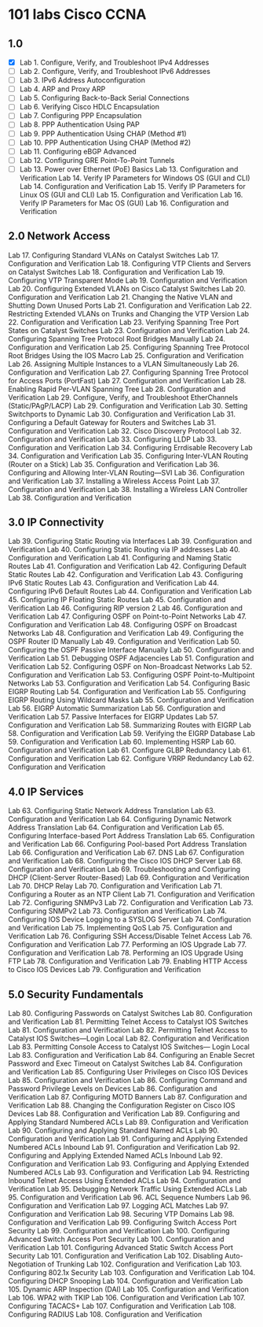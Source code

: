 # 101 labs Cisco CCNA

## 1.0
- [x] Lab 1. Configure, Verify, and Troubleshoot IPv4 Addresses
- [ ] Lab 2. Configure, Verify, and Troubleshoot IPv6 Addresses
- [ ] Lab 3. IPv6 Address Autoconfiguration
- [ ] Lab 4. ARP and Proxy ARP
- [ ] Lab 5. Configuring Back-to-Back Serial Connections
- [ ] Lab 6. Verifying Cisco HDLC Encapsulation
- [ ] Lab 7. Configuring PPP Encapsulation
- [ ] Lab 8. PPP Authentication Using PAP
- [ ] Lab 9. PPP Authentication Using CHAP (Method #1)
- [ ] Lab 10. PPP Authentication Using CHAP (Method #2)
- [ ] Lab 11. Configuring eBGP Advanced
- [ ] Lab 12. Configuring GRE Point-To-Point Tunnels
- [ ] Lab 13. Power over Ethernet (PoE) Basics
 Lab 13. Configuration and Verification
 Lab 14. Verify IP Parameters for Windows OS (GUI and CLI)
 Lab 14. Configuration and Verification
 Lab 15. Verify IP Parameters for Linux OS (GUI and CLI)
 Lab 15. Configuration and Verification
 Lab 16. Verify IP Parameters for Mac OS (GUI)
 Lab 16. Configuration and Verification
## 2.0 Network Access
 Lab 17. Configuring Standard VLANs on Catalyst Switches
 Lab 17. Configuration and Verification
 Lab 18. Configuring VTP Clients and Servers on Catalyst Switches
 Lab 18. Configuration and Verification
 Lab 19. Configuring VTP Transparent Mode
 Lab 19. Configuration and Verification
 Lab 20. Configuring Extended VLANs on Cisco Catalyst Switches
 Lab 20. Configuration and Verification
 Lab 21. Changing the Native VLAN and Shutting Down Unused
Ports
 Lab 21. Configuration and Verification
 Lab 22. Restricting Extended VLANs on Trunks and Changing the
VTP Version
 Lab 22. Configuration and Verification
 Lab 23. Verifying Spanning Tree Port States on Catalyst Switches
 Lab 23. Configuration and Verification
 Lab 24. Configuring Spanning Tree Protocol Root Bridges Manually
 Lab 24. Configuration and Verification
 Lab 25. Configuring Spanning Tree Protocol Root Bridges Using
the IOS Macro
 Lab 25. Configuration and Verification
 Lab 26. Assigning Multiple Instances to a VLAN Simultaneously
 Lab 26. Configuration and Verification
 Lab 27. Configuring Spanning Tree Protocol for Access Ports
(PortFast)
 Lab 27. Configuration and Verification
 Lab 28. Enabling Rapid Per-VLAN Spanning Tree
 Lab 28. Configuration and Verification
 Lab 29. Configure, Verify, and Troubleshoot EtherChannels
(Static/PAgP/LACP)
 Lab 29. Configuration and Verification
 Lab 30. Setting Switchports to Dynamic
 Lab 30. Configuration and Verification
 Lab 31. Configuring a Default Gateway for Routers and Switches
 Lab 31. Configuration and Verification
 Lab 32. Cisco Discovery Protocol
 Lab 32. Configuration and Verification
 Lab 33. Configuring LLDP
 Lab 33. Configuration and Verification
 Lab 34. Configuring Errdisable Recovery
 Lab 34. Configuration and Verification
 Lab 35. Configuring Inter-VLAN Routing (Router on a Stick)
 Lab 35. Configuration and Verification
 Lab 36. Configuring and Allowing Inter-VLAN Routing—SVI
 Lab 36. Configuration and Verification
 Lab 37. Installing a Wireless Access Point
 Lab 37. Configuration and Verification
 Lab 38. Installing a Wireless LAN Controller
 Lab 38. Configuration and Verification
## 3.0 IP Connectivity
 Lab 39. Configuring Static Routing via Interfaces
 Lab 39. Configuration and Verification
 Lab 40. Configuring Static Routing via IP addresses
 Lab 40. Configuration and Verification
 Lab 41. Configuring and Naming Static Routes
 Lab 41. Configuration and Verification
 Lab 42. Configuring Default Static Routes
 Lab 42. Configuration and Verification
 Lab 43. Configuring IPv6 Static Routes
 Lab 43. Configuration and Verification
 Lab 44. Configuring IPv6 Default Routes
 Lab 44. Configuration and Verification
 Lab 45. Configuring IP Floating Static Routes
 Lab 45. Configuration and Verification
 Lab 46. Configuring RIP version 2
 Lab 46. Configuration and Verification
 Lab 47. Configuring OSPF on Point-to-Point Networks
 Lab 47. Configuration and Verification
 Lab 48. Configuring OSPF on Broadcast Networks
 Lab 48. Configuration and Verification
 Lab 49. Configuring the OSPF Router ID Manually
 Lab 49. Configuration and Verification
 Lab 50. Configuring the OSPF Passive Interface Manually
 Lab 50. Configuration and Verification
 Lab 51. Debugging OSPF Adjacencies
 Lab 51. Configuration and Verification
 Lab 52. Configuring OSPF on Non-Broadcast Networks
 Lab 52. Configuration and Verification
 Lab 53. Configuring OSPF Point-to-Multipoint Networks
 Lab 53. Configuration and Verification
 Lab 54. Configuring Basic EIGRP Routing
 Lab 54. Configuration and Verification
 Lab 55. Configuring EIGRP Routing Using Wildcard Masks
 Lab 55. Configuration and Verification
 Lab 56. EIGRP Automatic Summarization
 Lab 56. Configuration and Verification
 Lab 57. Passive Interfaces for EIGRP Updates
 Lab 57. Configuration and Verification
 Lab 58. Summarizing Routes with EIGRP
 Lab 58. Configuration and Verification
 Lab 59. Verifying the EIGRP Database
 Lab 59. Configuration and Verification
 Lab 60. Implementing HSRP
 Lab 60. Configuration and Verification
 Lab 61. Configure GLBP Redundancy
 Lab 61. Configuration and Verification
 Lab 62. Configure VRRP Redundancy
 Lab 62. Configuration and Verification
## 4.0 IP Services
 Lab 63. Configuring Static Network Address Translation
 Lab 63. Configuration and Verification
 Lab 64. Configuring Dynamic Network Address Translation
 Lab 64. Configuration and Verification
 Lab 65. Configuring Interface-based Port Address Translation
 Lab 65. Configuration and Verification
 Lab 66. Configuring Pool-based Port Address Translation
 Lab 66. Configuration and Verification
 Lab 67. DNS
 Lab 67. Configuration and Verification
 Lab 68. Configuring the Cisco IOS DHCP Server
 Lab 68. Configuration and Verification
 Lab 69. Troubleshooting and Configuring DHCP (Client-Server
Router-Based)
 Lab 69. Configuration and Verification
 Lab 70. DHCP Relay
 Lab 70. Configuration and Verification
 Lab 71. Configuring a Router as an NTP Client
 Lab 71. Configuration and Verification
 Lab 72. Configuring SNMPv3
 Lab 72. Configuration and Verification
 Lab 73. Configuring SNMPv2
 Lab 73. Configuration and Verification
 Lab 74. Configuring IOS Device Logging to a SYSLOG Server
 Lab 74. Configuration and Verification
 Lab 75. Implementing QoS
 Lab 75. Configuration and Verification
 Lab 76. Configuring SSH Access/Disable Telnet Access
 Lab 76. Configuration and Verification
 Lab 77. Performing an IOS Upgrade
 Lab 77. Configuration and Verification
 Lab 78. Performing an IOS Upgrade Using FTP
 Lab 78. Configuration and Verification
 Lab 79. Enabling HTTP Access to Cisco IOS Devices
 Lab 79. Configuration and Verification
## 5.0 Security Fundamentals
 Lab 80. Configuring Passwords on Catalyst Switches
 Lab 80. Configuration and Verification
 Lab 81. Permitting Telnet Access to Catalyst IOS Switches
 Lab 81. Configuration and Verification
 Lab 82. Permitting Telnet Access to Catalyst IOS Switches—Login
Local
 Lab 82. Configuration and Verification
 Lab 83. Permitting Console Access to Catalyst IOS Switches—
Login Local
 Lab 83. Configuration and Verification
 Lab 84. Configuring an Enable Secret Password and Exec Timeout
on Catalyst Switches
 Lab 84. Configuration and Verification
 Lab 85. Configuring User Privileges on Cisco IOS Devices
 Lab 85. Configuration and Verification
 Lab 86. Configuring Command and Password Privilege Levels on
Devices
 Lab 86. Configuration and Verification
 Lab 87. Configuring MOTD Banners
 Lab 87. Configuration and Verification
 Lab 88. Changing the Configuration Register on Cisco IOS Devices
 Lab 88. Configuration and Verification
 Lab 89. Configuring and Applying Standard Numbered ACLs
 Lab 89. Configuration and Verification
 Lab 90. Configuring and Applying Standard Named ACLs
 Lab 90. Configuration and Verification
 Lab 91. Configuring and Applying Extended Numbered ACLs
Inbound
 Lab 91. Configuration and Verification
 Lab 92. Configuring and Applying Extended Named ACLs Inbound
 Lab 92. Configuration and Verification
 Lab 93. Configuring and Applying Extended Numbered ACLs
 Lab 93. Configuration and Verification
 Lab 94. Restricting Inbound Telnet Access Using Extended ACLs
 Lab 94. Configuration and Verification
 Lab 95. Debugging Network Traffic Using Extended ACLs
 Lab 95. Configuration and Verification
 Lab 96. ACL Sequence Numbers
 Lab 96. Configuration and Verification
 Lab 97. Logging ACL Matches
 Lab 97. Configuration and Verification
 Lab 98. Securing VTP Domains
 Lab 98. Configuration and Verification
 Lab 99. Configuring Switch Access Port Security
 Lab 99. Configuration and Verification
 Lab 100. Configuring Advanced Switch Access Port Security
 Lab 100. Configuration and Verification
 Lab 101. Configuring Advanced Static Switch Access Port Security
 Lab 101. Configuration and Verification
 Lab 102. Disabling Auto-Negotiation of Trunking
 Lab 102. Configuration and Verification
 Lab 103. Configuring 802.1x Security
 Lab 103. Configuration and Verification
 Lab 104. Configuring DHCP Snooping
 Lab 104. Configuration and Verification
 Lab 105. Dynamic ARP Inspection (DAI)
 Lab 105. Configuration and Verification
 Lab 106. WPA2 with TKIP
 Lab 106. Configuration and Verification
 Lab 107. Configuring TACACS+
 Lab 107. Configuration and Verification
 Lab 108. Configuring RADIUS
 Lab 108. Configuration and Verification
